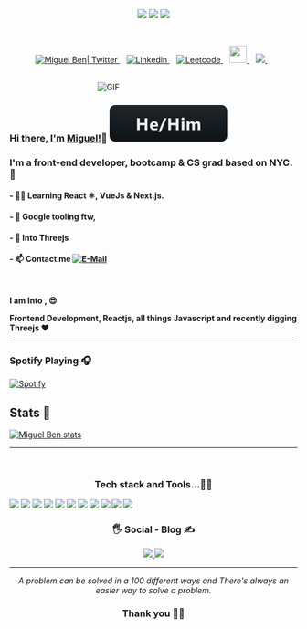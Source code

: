 
<!--
**migben/migben** is a ✨ _special_ ✨ repository because its `README.md` (this file) appears on your GitHub profile.

Here are some ideas to get you started:

- 🔭 I’m currently working on ...
- 🌱 I’m currently learning ...
- 👯 I’m looking to collaborate on ...
- 🤔 I’m looking for help with ...
- 💬 Ask me about ...
- 📫 How to reach me: ...
- 😄 Pronouns: ...
- ⚡ Fun fact: ...
-->


<p align="center">
  <img width="40" src="https://img.icons8.com/cotton/64/000000/star.png"/>
  <img width="50" src="https://github.githubassets.com/images/mona-whisper.gif" />
  <img width="40" src="https://img.icons8.com/cotton/64/000000/star.png"/>
</p> 


<br/>
<p align="center">
  <a href="https://twitter.com/SutzakuX" target="_blank">
    <img alt="Miguel Ben| Twitter" height="30px" src="https://img.icons8.com/color/48/000000/twitter-squared.png"/>
  </a>&nbsp;&nbsp;
  <a href="https://www.linkedin.com/in/miguelben/" target="_blank">
    <img alt="Linkedin" height="30px" src="https://img.icons8.com/color/64/000000/linkedin.png"/>
  </a>&nbsp;&nbsp;
  <a href="https://leetcode.com/migben/" target="_blank">
    <img alt="Leetcode" height="30px" src="https://img.icons8.com/ultraviolet/40/000000/code.png"/>
  </a>&nbsp;&nbsp;
  <a href="https://ko-fi.com/I2I3C8M5" target="_blank">
    <img height="30px" width="30" src="https://uploads-ssl.webflow.com/5c14e387dab576fe667689cf/5ca5bf1dff3c03fbf7cc9b3c_Kofi_logo_RGB_rounded-p-500.png"/>
  </a>&nbsp;&nbsp;
  <a href="https://dev.to/migben" target="_blank">
    <img height="30" src="https://raw.githubusercontent.com/WaylonWalker/WaylonWalker/main/icon/dev.png">
  </a>&nbsp;&nbsp;
</p>



<br />

<img align="right" height="auto" width="350px" alt="GIF" src="https://media0.giphy.com/media/du3J3cXyzhj75IOgvA/giphy.gif?cid=ecf05e47345b8db67ffc5ae993159c8eacb95ef4efad754a&rid=giphy.gif"/>
<br />

### Hi there, I'm [Miguel!](https://www.miguelben.dev):wave:  ![](https://github.com/MikeCodesDotNET/ColoredBadges/raw/master/svg/pronouns/hehim.svg?sanitize=true)

### I'm a front-end developer, bootcamp & CS grad based on NYC. 🗽 


#### - 🐱‍💻 Learning React ⚛, VueJs & Next.js.

#### - 🔭 Google tooling ftw, 

#### - 👾 Into Threejs

#### - 📫 Contact me [![E-Mail](https://img.shields.io/badge/email-reveal-2a8?style=flat-square&logo=gmail&logoColor=white)](https://mailhide.io/e/S4C35KOh)

<br />

**I am Into , 😎**

**Frontend Development, Reactjs, all things Javascript and recently digging Threejs ❤️**
<br />

<hr />

### Spotify Playing 🎧

[![Spotify](https://novatorem-migben.vercel.app/api/spotify)](https://open.spotify.com/user/mius00)

<!-- [<img src="https://novatorem-taupe-phi.vercel.app/api/spotify" alt="migben Spotify Playing" width="350px" />](https://open.spotify.com/user/mius00) -->

## Stats 💯

 [![Miguel Ben stats](https://github-readme-stats-migben.vercel.app/api?username=migben&show_icons=true&theme=radical&hide_border=true)](https://github.com/migben/github-readme-stats)

*************

<br />

<h3 align="center">Tech stack and Tools...🐱‍👤</h3>

<p align="center">

<!-- For more icons please follow  https://github.com/MikeCodesDotNET/ColoredBadges -->
  
  ![](https://img.shields.io/badge/HTML5-E34F26?style=for-the-badge&logo=html5&logoColor=white) 
![](https://img.shields.io/badge/CSS3-1572B6?style=for-the-badge&logo=css3&logoColor=white) 
![](https://img.shields.io/badge/JavaScript-F7DF1E?style=for-the-badge&logo=javascript&logoColor=black) 
![](https://img.shields.io/badge/TypeScript-3178C6?style=for-the-badge&logo=typescript&logoColor=black) 
![](https://img.shields.io/badge/React-20232A?style=for-the-badge&logo=react&logoColor=61DAFB) 
![](https://img.shields.io/badge/PostgreSQL-316192?style=for-the-badge&logo=postgresql&logoColor=white)
![](https://img.shields.io/badge/Bash-000000?style=for-the-badge&logo=gnu-bash&logoColor=white) 
![](https://img.shields.io/badge/Node.js-43853D?style=for-the-badge&logo=node.js&logoColor=white) 
![](https://img.shields.io/badge/Vuejs-4FC08D?style=for-the-badge&logo=vue.js&logoColor=white)
![](https://img.shields.io/badge/Next.js-000000?style=for-the-badge&logo=next.js&logoColor=white)
![](https://img.shields.io/badge/Jest-C21325?style=for-the-badge&logo=jest&logoColor=white)
</p>

<h3 align="center">🖐 Social - Blog ✍</h3>

<p align="center">
  
  <a href="https://www.linkedin.com/in/miguelben" target="_blank">
<!--     <img src="https://github.com/MikeCodesDotNET/ColoredBadges/raw/master/svg/blogs/devto.svg?sanitize=true">  -->
    <img src="https://img.shields.io/badge/LinkedIn-0A66C2?style=for-the-badge&logo=linkedin&logoColor=black)" >
  </a>
  
  <a href="https://dev.to/migben" target="_blank">
<!--     <img src="https://github.com/MikeCodesDotNET/ColoredBadges/raw/master/svg/blogs/devto.svg?sanitize=true">  -->
    <img src="https://img.shields.io/badge/Dev.to-632CA6?style=for-the-badge&logo=dev.to&logoColor=black)" >
  </a>
</p>


***********************************

<p align="center"><i>A problem can be solved in a 100 different ways and There's always an easier way to solve a problem.</i></p>
<h3 align="center"> Thank you 👋🐸</h3>




  

